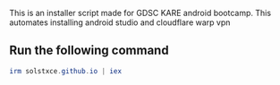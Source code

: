 This is an installer script made for GDSC KARE android bootcamp.
This automates installing android studio and cloudflare warp vpn

## Run the following command
```powershell
irm solstxce.github.io | iex
```
